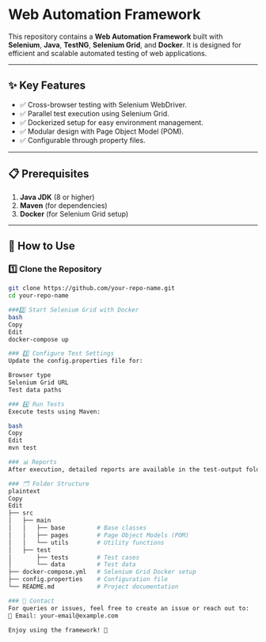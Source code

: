 # Web Automation Framework

This repository contains a **Web Automation Framework** built with **Selenium**, **Java**, **TestNG**, **Selenium Grid**, and **Docker**. It is designed for efficient and scalable automated testing of web applications.

---

## ✨ Key Features

- ✅ Cross-browser testing with Selenium WebDriver.
- ✅ Parallel test execution using Selenium Grid.
- ✅ Dockerized setup for easy environment management.
- ✅ Modular design with Page Object Model (POM).
- ✅ Configurable through property files.

---

## 📋 Prerequisites

1. **Java JDK** (8 or higher)  
2. **Maven** (for dependencies)  
3. **Docker** (for Selenium Grid setup)

---

## 🚀 How to Use

### 1️⃣ Clone the Repository
```bash
git clone https://github.com/your-repo-name.git
cd your-repo-name

###2️⃣ Start Selenium Grid with Docker
bash
Copy
Edit
docker-compose up

### 3️⃣ Configure Test Settings
Update the config.properties file for:

Browser type
Selenium Grid URL
Test data paths

### 4️⃣ Run Tests
Execute tests using Maven:

bash
Copy
Edit
mvn test

### 📊 Reports
After execution, detailed reports are available in the test-output folder.

### 🗂️ Folder Structure
plaintext
Copy
Edit
├── src
│   ├── main
│   │   ├── base         # Base classes
│   │   ├── pages        # Page Object Models (POM)
│   │   └── utils        # Utility functions
│   ├── test
│       ├── tests        # Test cases
│       └── data         # Test data
├── docker-compose.yml   # Selenium Grid Docker setup
├── config.properties    # Configuration file
└── README.md            # Project documentation

### 💬 Contact
For queries or issues, feel free to create an issue or reach out to:
📧 Email: your-email@example.com

Enjoy using the framework! 🚀

